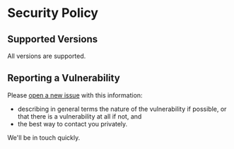 # Security Policy

## Supported Versions

All versions are supported.

## Reporting a Vulnerability

Please [open a new issue](https://github.com/rendall/simple-comment/issues/new) with this information:

- describing in general terms the nature of the vulnerability if possible, or that there is a vulnerability at all if not, and
- the best way to contact you privately.

We'll be in touch quickly.
